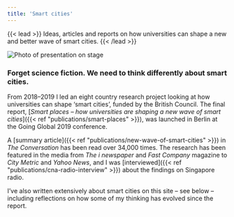 ```yaml
---
title: 'Smart cities'
---
```


{{< lead >}} Ideas, articles and reports on how universities can shape a new and better wave of smart cities. {{< /lead >}}

![Photo of presentation on stage](images/GG2019.jpg "Launch of *Smart Places* report, Berlin 2019")

### Forget science fiction. We need to think differently about smart cities.

From 2018–2019 I led an eight country research project looking at how universities can shape ‘smart cities’, funded by the British Council. The final report, [_Smart places – how universities are shaping a new wave of smart cities_]({{< ref "publications/smart-places" >}}), was launched in Berlin at the Going Global 2019 conference.

A [summary article]({{< ref "publications/new-wave-of-smart-cities" >}}) in _The Conversation_ has been read over 34,000 times. The research has been featured in the media from _The i newspaper_ and _Fast Company_ magazine to _City Metric_ and _Yahoo News_, and I was [interviewed]({{< ref "publications/cna-radio-interview" >}}) about the findings on Singapore radio.

I’ve also written extensively about smart cities on this site – see below – including reflections on how some of my thinking has evolved since the report.